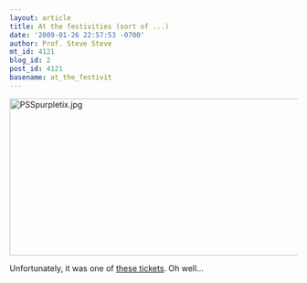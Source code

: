 ```yaml
---
layout: article
title: At the festivities (sort of ...)
date: '2009-01-26 22:57:53 -0700'
author: Prof. Steve Steve
mt_id: 4121
blog_id: 2
post_id: 4121
basename: at_the_festivit
---
```

<img src="/PT/uploads/2009/PSSpurpletix.jpg" alt="PSSpurpletix.jpg" width="600" height="275" />


Unfortunately, it was one of [these tickets](http://www.huffingtonpost.com/2009/01/23/purple-ticket-turmoil-wha_n_160150.html).  Oh well...
